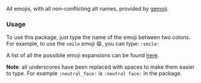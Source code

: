 All emojis, with all non-conflicting alt names, provided by [gemoji](https://github.com/github/gemoji).

### Usage

To use this package, just type the name of the emoji between two colons. For example, to use the `smile`
emoji 😄, you can type: `:smile:`

A list of all the possibile emoji expansions can be found [here](https://www.webfx.com/tools/emoji-cheat-sheet/).

 **Note**: all underscores have been replaced with spaces to make them easier to type. For example `:neutral_face:` is `:neutral face:` in the package.
